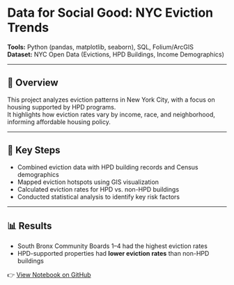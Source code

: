 # Data for Social Good: NYC Eviction Trends

**Tools:** Python (pandas, matplotlib, seaborn), SQL, Folium/ArcGIS  
**Dataset:** NYC Open Data (Evictions, HPD Buildings, Income Demographics)  

---

## 📌 Overview
This project analyzes eviction patterns in New York City, with a focus on housing supported by HPD programs.  
It highlights how eviction rates vary by income, race, and neighborhood, informing affordable housing policy.

---

## 🔑 Key Steps
- Combined eviction data with HPD building records and Census demographics  
- Mapped eviction hotspots using GIS visualization  
- Calculated eviction rates for HPD vs. non-HPD buildings  
- Conducted statistical analysis to identify key risk factors  

---

## 📊 Results
- South Bronx Community Boards 1–4 had the highest eviction rates  
- HPD-supported properties had **lower eviction rates** than non-HPD buildings  

👉 [View Notebook on GitHub](https://github.com/DataPhil17)
